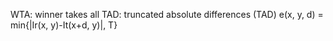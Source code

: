 WTA: winner takes all
TAD: truncated absolute differences (TAD)
    e(x, y, d) = min{|Ir(x, y)-It(x+d, y)|, T}
